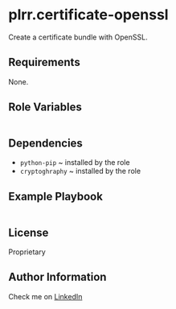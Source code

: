 plrr.certificate-openssl
=========

Create a certificate bundle with OpenSSL.

Requirements
------------

None.

Role Variables
--------------

```yaml
```

Dependencies
------------

- `python-pip` ~ installed by the role
- `cryptoghraphy` ~ installed by the role

Example Playbook
----------------

```yaml
```

License
-------

Proprietary

Author Information
------------------

Check me on [LinkedIn](www.linkedin.com/in/phil-ranzato-47b8bb194)
